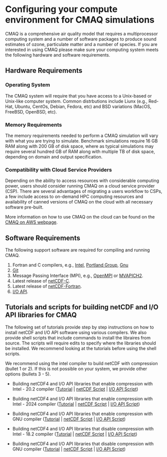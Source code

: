 # Configuring your compute environment for CMAQ simulations

CMAQ is a comprehensive air quality model that requires a multiprocessor computing system and a number of software packages to produce sound estimates of ozone, particulate matter and a number of species. If you are interested in using CMAQ please make sure your computing system meets the following hardware and software requirements. 

## Hardware Requirements

### Operating System

The CMAQ system will require that you have access to a Unix-based or Unix-like computer system. Common distrbutions include Liunx (e.g., Red-Hat, Ubuntu, CentOs, Debian, Fedora, etc) and BSD variations (MacOS, FreeBSD, OpenBSD, etc). 

### Memory Requirements 

The memory requirements needed to perform a CMAQ simulation will vary with what you are trying to simulate. Benchmark simulations require 16 GB RAM along with 200 GB of disk space, where as typical simulations may require several hundred GB of RAM along with multiple TB of disk space, depending on domain and output specification. 

### Compatibility with Cloud Service Providers

Depending on the ability to access resources with considerable computing power, users should consider running CMAQ on a cloud service provider (CSP). There are several advantages of migrating a users workflow to CSPs, a few include access to on-demand HPC computing resources and availability of canned versions of CMAQ on the cloud with all necessary software pre-built. 

More information on how to use CMAQ on the cloud can be found on the [CMAQ on AWS webpage](https://pcluster-cmaq.readthedocs.io/en/latest/).

## Software Requirements

The following support software are required for compiling and running CMAQ.

1. Fortran and C compilers, e.g., [Intel](https://software.intel.com/en-us/fortran-compilers), [Portland Group](http://www.pgroup.com), [Gnu](https://gcc.gnu.org/wiki/GFortran)
2. [Git](https://git-scm.com/book/en/v2/Getting-Started-Installing-Git)
3. Message Passing Interface (MPI), e.g., [OpenMPI](https://www.open-mpi.org) or [MVAPICH2](http://www.mcs.anl.gov/research/projects/mpich2).
4. Latest release of [netCDF-C](https://docs.unidata.ucar.edu/nug/current/getting_and_building_netcdf.html).
5. Latest release of [netCDF-Fortran](https://www.unidata.ucar.edu/software/netcdf/docs/building_netcdf_fortran.html). 
6. [I/O API](https://github.com/cjcoats/ioapi-3.2).

## Tutorials and scripts for building netCDF and I/O API libraries for CMAQ

The following set of tutorials provide step by step instructions on how to install netCDF and I/O API software using various compilers. We also provide shell scripts that include commands to install the libraires from source. The scripts will require edits to specify where the libraries should be installed. We recommend looking at the tutorials before using the shell scripts.

We recommend using the intel compiler to build netCDF with compression (bullet 1 or 2). If this is not possible on your system, we provide other options (bullets 3 - 5). 

  - Building netCDF4 and I/O API libraries that enable compression with Intel - 20.2 compiler ([Tutorial](CMAQ_UG_tutorial_build_library_intel_support_nc4.md) | [netCDF Script](./scripts/cmaq_libraries/intel_20.2_install_netcdf_for_nc4_compression.csh) | [I/O API Script](./scripts/cmaq_libraries/intel_20.2_install_ioapi_for_nc4_compression.csh))
  
  - Building netCDF4 and I/O API libraries that enable compression with Intel - 2024 compiler ([Tutorial](CMAQ_UG_tutorial_build_library_intel_support_nc4.md) | [netCDF Script](./scripts/cmaq_libraries/intel_2024_install_netcdf_for_nc4_compression.csh) | [I/O API Script](./scripts/cmaq_libraries/intel_2024_install_ioapi_for_nc4_compression.csh))

  - Building netCDF4 and I/O API libraries that enable compression with GNU compiler ([Tutorial](CMAQ_UG_tutorial_build_library_gcc_support_nc4.md) | [netCDF Script](./scripts/cmaq_libraries/gcc_11.4_install_netcdf_for_nc4_compression.csh) | [I/O API Script](./scripts/cmaq_libraries/gcc_11.4_install_ioapi_for_nc4_compression.csh))
  
  - Building netCDF4 and I/O API libraries that disable compression with Intel - 18.2 compiler ([Tutorial](CMAQ_UG_tutorial_build_library_intel.md) | [netCDF Script](./scripts/cmaq_libraries/intel_18.2_install_netcdf_classic.csh) | [I/O API Script](./scripts/cmaq_libraries/intel_18.2_install_ioapi_classic.csh))
  
  - Building netCDF4 and I/O API libraries that disable compression with GNU compiler ([Tutorial](CMAQ_UG_tutorial_build_library_gcc.md) | [netCDF Script](./scripts/cmaq_libraries/gcc_11.4_install_netcdf_classic.csh) | [I/O API Script](./scripts/cmaq_libraries/gcc_11.4_install_ioapi_classic.csh))                    
